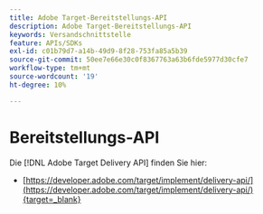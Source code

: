 ```yaml
---
title: Adobe Target-Bereitstellungs-API
description: Adobe Target-Bereitstellungs-API
keywords: Versandschnittstelle
feature: APIs/SDKs
exl-id: c01b79d7-a14b-49d9-8f28-753fa85a5b39
source-git-commit: 50ee7e66e30c0f8367763a63b6fde5977d30cfe7
workflow-type: tm+mt
source-wordcount: '19'
ht-degree: 10%

---
```


# Bereitstellungs-API

Die [!DNL Adobe Target Delivery API] finden Sie hier:

* [https://developer.adobe.com/target/implement/delivery-api/](https://developer.adobe.com/target/implement/delivery-api/){target=_blank}
